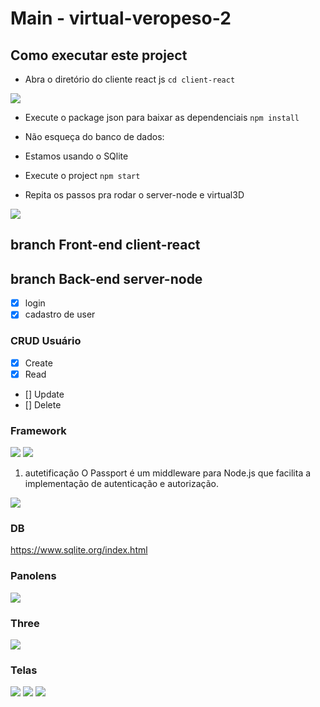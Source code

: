 # Main - virtual-veropeso-2

## Como executar este project 
- Abra o diretório do cliente react js 
`cd client-react`
<a href='https://reactjs.org/' target='_blank'>
<img src='image-preview/reactjs.jpeg' /></a>

- Execute o package json para baixar as dependenciais
`npm install`

- Não esqueça do banco de dados:
- Estamos usando o SQlite

- Execute o project 
`npm start`

- Repita os passos pra rodar o server-node e virtual3D
<a href='https://nodejs.org/' target='_blank'>
<img src='image-preview/nodejs.jpeg' /></a>

## branch Front-end client-react


## branch Back-end server-node 
- [x] login
- [x] cadastro de user

### CRUD Usuário
- [x] Create 
- [x] Read 
- [] Update
- [] Delete

### Framework

<a href='https://todomvc.com/' target='_blank'>
<img src='image-preview/todomvc.jpeg' /></a>


<a href='https://tailwindcss.com/' target='_blank'>
<img src='image-preview/tailwindcss.jpeg' /></a>

1. autetificação
O Passport é um middleware para Node.js que facilita a implementação de autenticação e autorização.

<a href='https://www.passportjs.org/' target='_blank'>
<img src='image-preview/passport.png' /></a>

### DB 
https://www.sqlite.org/index.html

### Panolens

<a href='https://pchen66.github.io/panolens.js/' target='_blank'>
<img src='image-preview/panolens.jpeg' /></a>

### Three 
<a href='https://threejs.org/' target='_blank'>
<img src='image-preview/threejs.png' /></a>

### Telas 

<img src='image-preview/home.png' />
<img src='image-preview/perfil_chef_pessoal.png' />
<img src='image-preview/receita_pratos.png' />

